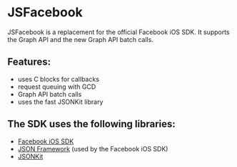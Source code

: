 # JSFacebook
JSFacebook is a replacement for the official Facebook iOS SDK.
It supports the Graph API and the new Graph API batch calls.

## Features:
- uses C blocks for callbacks
- request queuing with GCD
- Graph API batch calls
- uses the fast JSONKit library

## The SDK uses the following libraries:
- [Facebook iOS SDK](https://github.com/facebook/facebook-ios-sdk)
- [JSON Framework](https://github.com/stig/json-framework) (used by the Facebook iOS SDK)
- [JSONKit](https://github.com/johnezang/JSONKit)